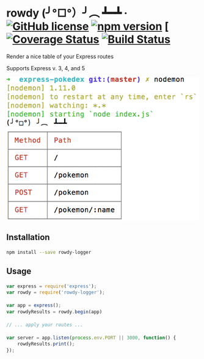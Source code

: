 # rowdy (╯°□°）╯︵ ┻━┻ &middot; [![GitHub license](https://img.shields.io/badge/license-MIT-blue.svg)](https://github.com/hoten/rowdy/blob/master/LICENSE) [![npm version](https://img.shields.io/npm/v/rowdy-logger.svg?style=flat)](https://www.npmjs.com/package/rowdy-logger) [[![Coverage Status](https://coveralls.io/repos/github/Hoten/rowdy/badge.svg?branch=master)](https://coveralls.io/github/Hoten/rowdy?branch=master) [![Build Status](https://travis-ci.org/Hoten/rowdy.svg?branch=master)](https://travis-ci.org/Hoten/rowdy)

Render a nice table of your Express routes

Supports Express v. 3, 4, and 5

![](example.png)

## Installation

```sh
npm install --save rowdy-logger
```

## Usage

```javascript
var express = require('express');
var rowdy = require('rowdy-logger');

var app = express();
var rowdyResults = rowdy.begin(app)

// ... apply your routes ...

var server = app.listen(process.env.PORT || 3000, function() {
    rowdyResults.print();
});
```
